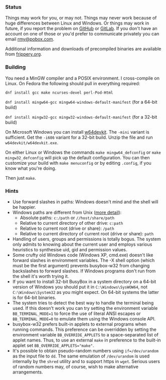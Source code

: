 ### Status

Things may work for you, or may not.  Things may never work because of huge differences between Linux and Windows.  Or things may work in future, if you report the problem on [GitHub](https://github.com/rmyorston/busybox-w32) or [GitLab](https://gitlab.com/rmyorston/busybox-w32).  If you don't have an account on one of those or you'd prefer to communicate privately you can email [rmy@pobox.com](mailto:rmy@pobox.com).

Additional information and downloads of precompiled binaries are available from [frippery.org](https://frippery.org/busybox).

### Building

You need a MinGW compiler and a POSIX environment.  I cross-compile on Linux.  On Fedora the following should pull in everything required:

`dnf install gcc make ncurses-devel perl-Pod-Html`

`dnf install mingw64-gcc mingw64-windows-default-manifest` (for a 64-bit build)

`dnf install mingw32-gcc mingw32-windows-default-manifest` (for a 32-bit build)

On Microsoft Windows you can install [w64devkit](https://github.com/skeeto/w64devkit/releases).  The `-mini` variant is sufficient.  Get the `-i686` variant for a 32-bit build.  Unzip the file and run `w64devkit/w64devkit.exe`.

On either Linux or Windows the commands `make mingw64_defconfig` or `make mingw32_defconfig` will pick up the default configuration.  You can then customize your build with `make menuconfig` or by editing `.config`, if you know what you're doing.

Then just `make`.

### Hints

 - Use forward slashes in paths:  Windows doesn't mind and the shell will be happier.
 - Windows paths are different from Unix ([more detail](https://frippery.org/busybox/paths.html)):
   * Absolute paths: `c:/path` or `//host/share/path`
   * Relative to current directory of other drive: `c:path`
   * Relative to current root (drive or share): `/path`
   * Relative to current directory of current root (drive or share): `path`
 - Handling of users, groups and permissions is totally bogus.  The system only admits to knowing about the current user and employs various heuristics to synthesise uid, gid and permission values.
 - Some crufty old Windows code (Windows XP, cmd.exe) doesn't like forward slashes in environment variables.  The -X shell option (which must be the first argument) prevents busybox-w32 from changing backslashes to forward slashes.  If Windows programs don't run from the shell it's worth trying it.
 - If you want to install 32-bit BusyBox in a system directory on a 64-bit version of Windows you should put it in `C:\Windows\SysWOW64`, not `C:\Windows\System32` as you might expect.  On 64-bit systems the latter is for 64-bit binaries.
 - The system tries to detect the best way to handle the terminal being used.  If this doesn't work you can try setting the environment variable `BB_TERMINAL_MODE=1` to force the use of literal ANSI escapes or `BB_TERMINAL_MODE=0` to emulate them using the Windows console API.
 - busybox-w32 prefers built-in applets to external programs when running commands. This preference can be overridden by setting the environment variable `BB_OVERRIDE_APPLETS` to a space-separated list of applet names. Thus, to use an external `make` in preference to the built-in applet set `BB_OVERRIDE_APPLETS="make"`.
 - It's possible to obtain pseudo-random numbers using `if=/dev/urandom` as the input file to `dd`.  The same emulation of `/dev/urandom` is used internally by the `shred` utility and to support https in `wget`.  Serious users of random numbers may, of course, wish to make alternative arrangements.
